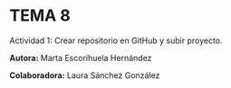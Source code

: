 # TEMA 8
Actividad 1: Crear repositorio en GitHub y subir proyecto.

**Autora:** Marta Escorihuela Hernández

**Colaboradora:** Laura Sánchez González
```
